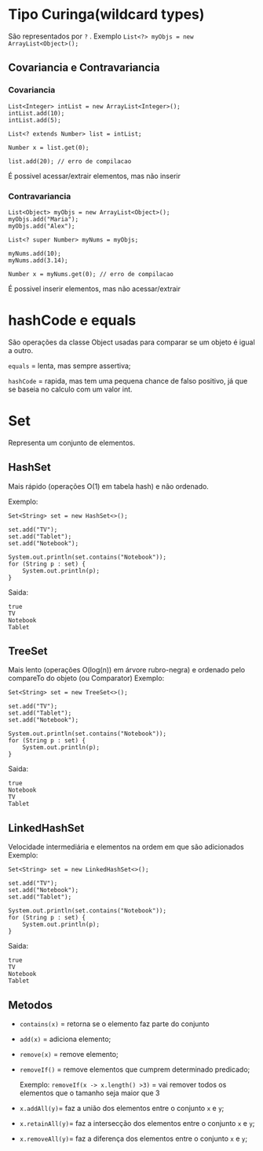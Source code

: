 # Tipo Curinga(wildcard types)
São representados por `?` . Exemplo `List<?> myObjs = new ArrayList<Object>();`

## Covariancia e Contravariancia
### Covariancia
```
List<Integer> intList = new ArrayList<Integer>();
intList.add(10);
intList.add(5);

List<? extends Number> list = intList;

Number x = list.get(0);

list.add(20); // erro de compilacao
```
É possivel acessar/extrair elementos, mas não inserir

### Contravariancia
```
List<Object> myObjs = new ArrayList<Object>();
myObjs.add("Maria");
myObjs.add("Alex");

List<? super Number> myNums = myObjs;

myNums.add(10);
myNums.add(3.14);

Number x = myNums.get(0); // erro de compilacao
```
É possivel inserir elementos, mas não acessar/extrair

# hashCode e equals
São operações da classe Object usadas para comparar se um objeto é igual a outro.

`equals` = lenta, mas sempre assertiva;

`hashCode` = rapida, mas tem uma pequena chance de falso positivo, já que se baseia no calculo com um valor int.

# Set
Representa um conjunto de elementos.

## HashSet
Mais rápido (operações O(1) em tabela hash) e não ordenado.

Exemplo:
```
Set<String> set = new HashSet<>();

set.add("TV");
set.add("Tablet");
set.add("Notebook");

System.out.println(set.contains("Notebook"));
for (String p : set) {
    System.out.println(p);
}
```

Saida:
```
true
TV
Notebook
Tablet
```

## TreeSet
Mais lento (operações O(log(n)) em árvore rubro-negra) e ordenado pelo compareTo do objeto (ou Comparator)
Exemplo:
```
Set<String> set = new TreeSet<>();

set.add("TV");
set.add("Tablet");
set.add("Notebook");

System.out.println(set.contains("Notebook"));
for (String p : set) {
    System.out.println(p);
}
```

Saida:
```
true
Notebook
TV
Tablet
```

## LinkedHashSet
Velocidade intermediária e elementos na ordem em que são adicionados
Exemplo:
```
Set<String> set = new LinkedHashSet<>();

set.add("TV");
set.add("Notebook");
set.add("Tablet");

System.out.println(set.contains("Notebook"));
for (String p : set) {
    System.out.println(p);
}
```

Saida:
```
true
TV
Notebook
Tablet
```

## Metodos
* `contains(x)` = retorna se o elemento faz parte do conjunto
* `add(x)` = adiciona elemento;
* `remove(x)` = remove elemento;
* `removeIf()` = remove elementos que cumprem determinado predicado;

    Exemplo: `removeIf(x -> x.length() >3)` = vai remover todos os elementos que o tamanho seja maior que 3
* `x.addAll(y)`= faz a união dos elementos entre o conjunto `x` e `y`;
* `x.retainAll(y)`= faz a intersecção dos elementos entre o conjunto `x` e `y`;
* `x.removeAll(y)`= faz a diferença dos elementos entre o conjunto `x` e `y`;